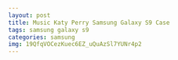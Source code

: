 ```yaml
---
layout: post
title: Music Katy Perry Samsung Galaxy S9 Case
tags: samsung galaxy s9
categories: samsung
img: 19QfqVOCezKuec6EZ_uQuAzSl7YUNr4p2
---
```

